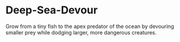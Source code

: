 # Deep-Sea-Devour
Grow from a tiny fish to the apex predator of the ocean by devouring smaller prey while dodging larger, more dangerous creatures.
